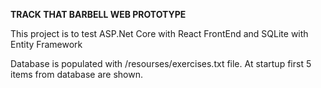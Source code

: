 **TRACK THAT BARBELL WEB PROTOTYPE**

This project is to test ASP.Net Core with React FrontEnd and SQLite with Entity Framework

Database is populated with /resourses/exercises.txt file.
At startup first 5 items from database are shown.
